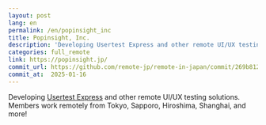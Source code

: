 ```yaml
---
layout: post
lang: en
permalink: /en/popinsight_inc
title: Popinsight, Inc.
description: 'Developing Usertest Express and other remote UI/UX testing solutions. Members work remotely from Tokyo, Sapporo, Hiroshima, Shanghai, and more!'
categories: full_remote
link: https://popinsight.jp/
commit_url: https://github.com/remote-jp/remote-in-japan/commit/269b8121aa196f71e3b6ae053662484bf0056892
commit_at:  2025-01-16
---
```


<p>Developing <a href="https://usertesting.jp/express">Usertest Express</a> and other remote UI/UX testing solutions. Members work remotely from Tokyo, Sapporo, Hiroshima, Shanghai, and more!</p>
